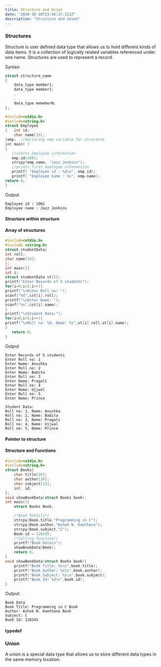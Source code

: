 ```yaml
---
title: Structure and Union
date: "2020-10-20T23:46:37.121Z"
description: "Structure and Union"
---
```


### Structures

Structure is user defined data type that allows us to hold different kinds of data items. It is a collection of logically related variables referenced under one name.
Structures are used to represent a record.

Syntax:

```c
struct structure_name
{
    data_type member1;
    data_type member2;
    .
    .
    data_type memeberN;
};
```

```c
#include<stdio.h>
#include<string.h>
struct Employee
{   int id;
    char name[25];
}emp;  //declaring emp variable for structure
int main( )
{
   //stores employee information
   emp.id=1001;
   strcpy(emp.name, "Jazz Jenkins");
   //prints first employee information
   printf( "Employee id : %d\n", emp.id);
   printf( "Employee name : %s", emp.name);
return 0;
}
```

Output

```
Employee id : 1001
Employee name : Jazz Jenkins
```

#### Structure within structure

#### Array of structures

```c
#include<stdio.h>
#include <string.h>
struct studentData{
int roll;
char name[10];
};
int main(){
int i;
struct studentData st[5];
printf("Enter Records of 5 students");
for(i=0;i<5;i++){
printf("\nEnter Roll no: ");
scanf("%d",&st[i].roll);
printf("\nEnter Name: ");
scanf("%s",&st[i].name);
}
printf("\nStudent Data:");
for(i=0;i<5;i++){
printf("\nRoll no: %d, Name: %s",st[i].roll,st[i].name);
}
   return 0;
}
```

Output

```
Enter Records of 5 students
Enter Roll no: 1
Enter Name: Anushka
Enter Roll no: 2
Enter Name: Babita
Enter Roll no: 3
Enter Name: Pragati
Enter Roll no: 4
Enter Name: Ujjwal
Enter Roll no: 5
Enter Name: Prince

Student Data:
Roll no: 1, Name: Anushka
Roll no: 2, Name: Babita
Roll no: 3, Name: Pragati
Roll no: 4, Name: Ujjwal
Roll no: 5, Name: Prince
```

#### Pointer to structure

#### Structure and Functions

```c
#include<stdio.h>
#include<string.h>
struct Books{
	char title[20];
	char author[20];
	char subject[15];
	int  id;
};
void showBookData(struct Books book);
int main(){
	struct Books Book;

	/*Book Details*/
	strcpy(Book.title,"Programming in C");
	strcpy(Book.author,"Ashok N. Kamthane");
	strcpy(Book.subject,"C");
	Book.id = 120345;
	/*Calling function*/
	printf("Book Data\n");
	showBookData(Book);
	return 0;
}
void showBookData(struct Books book){
	printf("Book Title: %s\n",book.title);
	printf("Book Author: %s\n",book.author);
	printf("Book Subject: %s\n",book.subject);
	printf("Book Id: %d\n",book.id);
}
```

Output:

```
Book Data
Book Title: Programming in C Book
Author: Ashok N. Kamthane Book
Subject: C
Book Id: 120345
```

#### typedef

### Union

A union is a special data type that allows us to store different data types in the same memory location.
